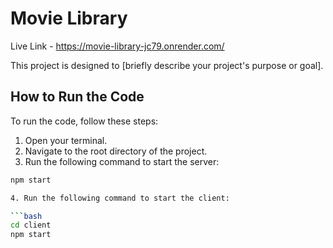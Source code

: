 # Movie Library

Live Link - https://movie-library-jc79.onrender.com/

This project is designed to [briefly describe your project's purpose or goal].

## How to Run the Code

To run the code, follow these steps:

1. Open your terminal.
2. Navigate to the root directory of the project.
3. Run the following command to start the server:

```bash
npm start

4. Run the following command to start the client:

```bash
cd client
npm start

